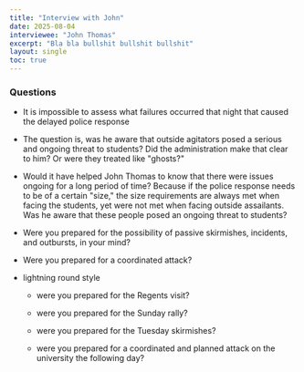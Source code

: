 ```yaml
---
title: "Interview with John"
date: 2025-08-04
interviewee: "John Thomas"
excerpt: "Bla bla bullshit bullshit bullshit"
layout: single
toc: true
---
```


### Questions 

- It is impossible to assess what failures occurred that night that caused the delayed police response

- The question is, was he aware that outside agitators posed a serious and ongoing threat to students? Did the administration make that clear to him? Or were they treated like "ghosts?"

- Would it have helped John Thomas to know that there were issues ongoing for a long period of time? Because if the police response needs to be of a certain "size," the size requirements are always met when facing the students, yet were not met when facing outside assailants. Was he aware that these people posed an ongoing threat to students? 

- Were you prepared for the possibility of passive skirmishes, incidents, and outbursts, in your mind? 

- Were you prepared for a coordinated attack? 

- lightning round style

	- were you prepared for the Regents visit? 

	- were you prepared for the Sunday rally?

	- were you prepared for the Tuesday skirmishes? 

	- were you prepared for a coordinated and planned attack on the university the following day?